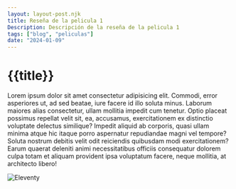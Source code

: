 ```yaml
---
layout: layout-post.njk
title: Reseña de la pelicula 1
Description: Descripción de la reseña de la pelicula 1
tags: ["blog", "peliculas"]
date: "2024-01-09"
---
```


# {{title}}
Lorem ipsum dolor sit amet consectetur adipisicing elit. Commodi, error asperiores ut, ad sed beatae, iure facere id illo soluta minus. Laborum maiores alias consectetur, ullam mollitia impedit cum tenetur.
Optio placeat possimus repellat velit sit, ea, accusamus, exercitationem ex distinctio voluptate delectus similique? Impedit aliquid ab corporis, quasi ullam minima atque hic itaque porro aspernatur repudiandae magni vel tempore?
Soluta nostrum debitis velit odit reiciendis quibusdam modi exercitationem? Earum quaerat deleniti animi necessitatibus officiis consequatur dolorem culpa totam et aliquam provident ipsa voluptatum facere, neque mollitia, at architecto libero!

![Eleventy](/img/GitHub.svg)